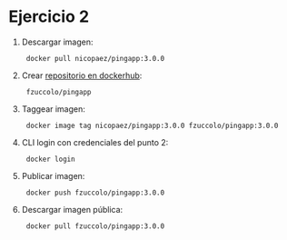 # Ejercicio 2

1. Descargar imagen:

        docker pull nicopaez/pingapp:3.0.0

2. Crear [repositorio en dockerhub](https://hub.docker.com/r/fzuccolo/pingapp):

        fzuccolo/pingapp

3. Taggear imagen:

        docker image tag nicopaez/pingapp:3.0.0 fzuccolo/pingapp:3.0.0

4. CLI login con credenciales del punto 2:

        docker login

5. Publicar imagen:

        docker push fzuccolo/pingapp:3.0.0

6. Descargar imagen pública:

        docker pull fzuccolo/pingapp:3.0.0
